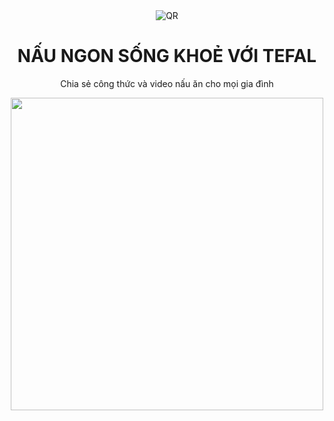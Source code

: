 <div align="center">
  <img src="https://user-images.githubusercontent.com/87349335/157161460-34cdac96-c86f-4eb2-9f08-18b804fbcf26.png" alt="QR" />
   <h1>NẤU NGON SỐNG KHOẺ VỚI TEFAL</h1>
   <p>Chia sẻ công thức và video nấu ăn cho mọi gia đình </p>
  <img src="https://user-images.githubusercontent.com/87349335/157161512-112074ec-d7be-4fce-9454-46b546e1558f.png" height="500" />   
</div>